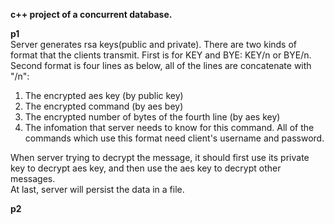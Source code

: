**c++ project of a concurrent database.**

**p1**<br>
Server generates rsa keys(public and private). There are two kinds of format that the clients transmit. First is for KEY and BYE: KEY/n or BYE/n. Second format is four lines as below, all of the lines are concatenate with "/n":
1. The encrypted aes key (by public key)
2. The encrypted command (by aes bey)
3. The encrypted number of bytes of the fourth line (by aes key)
4. The infomation that server needs to know for this command. All of the commands which use this format need client's username and password.

When server trying to decrypt the message, it should first use its private key to decrypt aes key, and then use the aes key to decrypt other messages.<br>
At last, server will persist the data in a file.<br>

**p2**<br>



